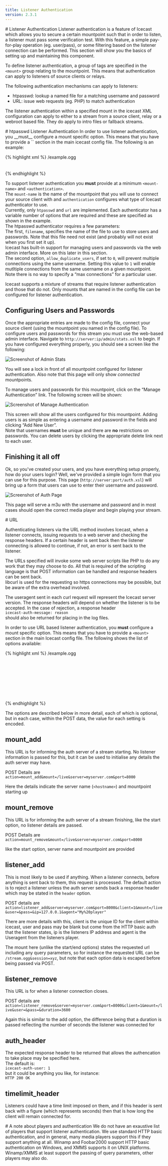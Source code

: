 ```yaml
---
title: Listener Authentication
version: 2.3.1
---
```


<article markdown="1">
# Listener Authentication
Listener authentication is a feature of Icecast which allows you to secure a certain mountpoint such that in order to listen,
a listener must pass some verification test. With this feature, a simple pay-for-play operation (eg. user/pass), or some filtering
based on the listener connection can be performed. This section will show you the basics of setting up and maintaining this component.  
  
To define listener authentication, a group of tags are specified in the `<mount>` group relating to the mountpoint. This means
that authentication can apply to listeners of source clients or relays.  
  
The following authentication mechanisms can apply to listeners:

*	htpasswd: lookup a named file for a matching username and password
*	URL: issue web requests (eg. PHP) to match authentication

The listener authentication within a specified mount in the icecast XML configuration can apply to either to a stream from a
source client, relay or a webroot based file. They do apply to intro files or fallback streams.

</article>

<article markdown="1">
# htpasswd Listener Authentication
In order to use listener authentication, you __must__ configure a mount specific option. This means that you have to provide
a `<mount>` section in the main icecast config file. The following is an example:

{% highlight xml %}
<mount>
	<mount-name>/example.ogg</mount-name>
	<authentication type="htpasswd">
		<option name="filename" value="myauth"/>
		<option name="allow_duplicate_users" value="0"/>
	</authentication>
</mount>
{% endhighlight %}

To support listener authentication you __must__ provide at a minimum `<mount-name>` and `<authentication>`.  
The `mount-name` is the name of the mountpoint that you will use to connect your source client with and `authentication` configures
what type of Icecast authenticator to use.  
Currently, only `htpasswd` and `url` are implemented. Each authenticator has a variable number of options that are required and
these are specified as shown in the example.  
The htpasswd authenticator requires a few parameters:  
The first, `filename`, specifies the name of the file to use to store users and passwords. Note that this file need not exist
(and probably will not exist when you first set it up).  
Icecast has built-in support for managing users and passwords via the web admin interface. More on this later in this section.  
The second option, `allow_duplicate_users`, if set to `0`, will prevent multiple connections using the same username. Setting this
value to `1` will enable mutltiple connections from the same username on a given mountpoint.  
Note there is no way to specify a “max connections” for a particular user.  
  
Icecast supports a mixture of streams that require listener authentication and those that do not. Only mounts that are named in the config file can be configured for listener authentication.

## Configuring Users and Passwords
Once the appropriate entries are made to the config file, connect your source client (using the mountpoint you named in
the config file). To configure users and passwords for this stream you must use the web-based admin interface. Navigate to
`http://server:ip/admin/stats.xsl` to begin. If you have configured everything properly, you should see a screen like the
following:

![Screenshot of Admin Stats](img/listener_auth1.jpg)

You will see a lock in front of all mountpoint configured for listener authentication. Also note that this page will
only show _connected_ mountpoints.

To manage users and passwords for this mountpoint, click on the “Manage Authentication” link. The following screen will be shown:

![Screenshot of Manage Authentication](img/listener_auth2.jpg)

This screen will show all the users configured for this mountpoint. Adding users is as simple as entering a username and password
in the fields and clicking “Add New User”.  
Note that usernames __must__ be unique and there are __no__ restrictions on passwords. You can delete users by clicking the appropriate
delete link next to each user.

## Finishing it all off
Ok, so you've created your users, and you have everything setup properly, how do your users login? Well, we've provided a simple login
form that you can use for this purpose. This page (`http://server:port/auth.xsl`) will bring up a form that users can use to enter their
username and password.

![Screenshot of Auth Page](img/listener_auth3.jpg)

This page will serve a m3u with the username and password and in most cases should open the correct media player and begin playing your stream.

</article>

<article markdown="1">
# URL

Authenticating listeners via the URL method involves Icecast, when a listener connects, issuing requests to a web server
and checking the response headers. If a certain header is sent back then the listener connecting is allowed to continue,
if not, an error is sent back to the listener.  
  
The URLs specified will invoke some web server scripts like PHP to do any work that they may choose to do. All that is
required of the scripting language is that POST information can be handled and response headers can be sent back.  
libcurl is used for the requesting so https connections may be possible, but be aware of the extra overhead involved.  
  
The useragent sent in each curl request will represent the Icecast server version. The response headers will depend on
whether the listener is to be accepted. In the case of rejection, a response header  
`icecast-auth-message: reason`  
should also be returned for placing in the log files.  
  
In order to use URL based listener authentication, you __must__ configure a mount specific option. This means that you
have to provide a `<mount>` section in the main Icecast config file. The following shows the list of options available:  

{% highlight xml %}
<mount>
  <mount-name>/example.ogg</mount-name>
  <authentication type="url">
    <option name="mount_add" value="http://myauthserver.com/stream_start.php"/>
    <option name="mount_remove" value="http://myauthserver.com/stream_end.php"/>
    <option name="listener_add" value="http://myauthserver.com/listener_joined.php"/>
    <option name="listener_remove" value="http://myauthserver.com/listener_left.php"/>
    <option name="username" value="user"/>
    <option name="password" value="pass"/>
    <option name="auth_header" value="icecast-auth-user: 1"/>
    <option name="timelimit_header" value="icecast-auth-timelimit:"/>
  </authentication>
</mount>
{% endhighlight %}

The options are described below in more detail, each of which is optional, but in each case, within the POST data,
the value for each setting is encoded.


## mount_add

This URL is for informing the auth server of a stream starting. No listener information is passed for this,
but it can be used to initialise any details the auth server may have.  
  
POST Details are  
`action=mount_add&mount=/live&server=myserver.com&port=8000`  

Here the details indicate the server name (`<hostname>`) and mountpoint starting up

## mount_remove
This URL is for informing the auth server of a stream finishing, like the start option, no listener details
are passed.  
  
POST Details are  
`action=mount_remove&mount=/live&server=myserver.com&port=8000`  

like the start option, server name and mountpoint are provided

## listener_add
This is most likely to be used if anything. When a listener connects, before anything is sent back to them, this
request is processed. The default action is to reject a listener unless the auth server sends back a response header
which may be stated in the `header` option.  
  
POST details are  
`action=listener_add&server=myserver.com&port=8000&client=1&mount=/live&user=&pass=&ip=127.0.0.1&agent="My%20player"`  

There are more details with this, client is the unique ID for the client within icecast,
user and pass may be blank but come from the HTTP basic auth that the listener states, ip
is the listeners IP address and agent is the Useragent from the listeners player.  
  
The mount here (unlike the start/end options) states the requested url including any query
parameters, so for instance the requested URL can be `/stream.ogg&session=xyz`, but note that
each option data is escaped before being passed via POST.


## listener_remove
This URL is for when a listener connection closes.  
  
POST details are  
`action=listener_remove&server=myserver.com&port=8000&client=1&mount=/live&user=&pass=&duration=3600`  

Again this is similar to the add option, the difference being that a duration is passed reflecting the
number of seconds the listener was connected for

## auth_header
The expected response header to be returned that allows the authencation to take place may be specified here.  
The default is:  
`icecast-auth-user: 1`  
but it could be anything you like, for instance:  
`HTTP 200 OK`

## timelimit_header
Listeners could have a time limit imposed on them, and if this header is sent back with a figure (which represents seconds) then that is how long the client will remain connected for.

</article>

<article markdown="1">
# A note about players and authentication
We do not have an exaustive list of players that support listener authentication.  
We use standard HTTP basic authentication, and in general, many media players support this if they support anything at all.
Winamp and Foobar2000 support HTTP basic authentication on Windows, and XMMS supports it on UNIX platforms. Winamp/XMMS at least support the passing of query parameters, other players may also do.

</article>